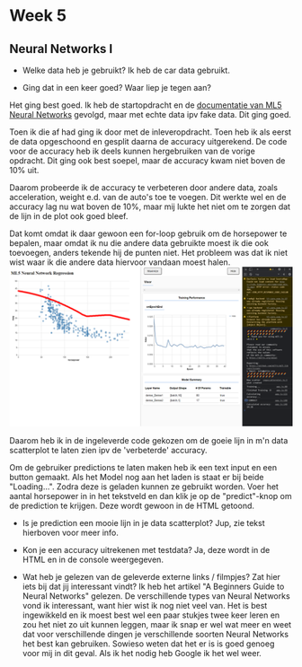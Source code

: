 # Week 5

## Neural Networks I
- Welke data heb je gebruikt?
Ik heb de car data gebruikt. 

- Ging dat in een keer goed? Waar liep je tegen aan?

Het ging best goed. Ik heb de startopdracht en de [documentatie van ML5 Neural Networks](https://learn.ml5js.org/#/reference/neural-network) gevolgd, maar met echte data ipv fake data. Dit ging goed.

Toen ik die af had ging ik door met de inleveropdracht. Toen heb ik als eerst de data opgeschoond en gesplit daarna de accuracy uitgerekend. De code voor de accuracy heb ik deels kunnen hergebruiken van de vorige opdracht. Dit ging ook best soepel, maar de accuracy kwam niet boven de 10% uit. 

Daarom probeerde ik de accuracy te verbeteren door andere data, zoals acceleration, weight e.d. van de auto's toe te voegen. Dit werkte wel en de accuracy lag nu wat boven de 10%, maar mij lukte het niet om te zorgen dat de lijn in de plot ook goed bleef.

Dat komt omdat ik daar gewoon een for-loop gebruik om de horsepower te bepalen, maar omdat ik nu die andere data gebruikte moest ik die ook toevoegen, anders tekende hij de punten niet. Het probleem was dat ik niet wist waar ik die andere data hiervoor vandaan moest halen.
![Better Accuracy](./img/prtsc-betterAccuracy.png)

Daarom heb ik in de ingeleverde code gekozen om de goeie lijn in m'n data scatterplot te laten zien ipv de 'verbeterde' accuracy.

Om de gebruiker predictions te laten maken heb ik een text input en een button gemaakt. Als het Model nog aan het laden is staat er bij beide "Loading...". Zodra deze is geladen kunnen ze gebruikt worden. Voer het aantal horsepower in in het tekstveld en dan klik je op de "predict"-knop om de prediction te krijgen. Deze wordt gewoon in de HTML getoond.

- Is je prediction een mooie lijn in je data scatterplot?
Jup, zie tekst hierboven voor meer info.

- Kon je een accuracy uitrekenen met testdata?
Ja, deze wordt in de HTML en in de console weergegeven.

- Wat heb je gelezen van de geleverde externe links / filmpjes? Zat hier iets bij dat jij interessant vindt?
Ik heb het artikel "A Beginners Guide to Neural Networks" gelezen. 
De verschillende types van Neural Networks vond ik interessant, want hier wist ik nog niet veel van. Het is best ingewikkeld en ik moest best wel een paar stukjes twee keer leren en zou het niet zo uit kunnen leggen, maar ik snap er wel wat meer en weet dat voor verschillende dingen je verschillende soorten Neural Networks het best kan gebruiken. Sowieso weten dat het er is is goed genoeg voor mij in dit geval. Als ik het nodig heb Google ik het wel weer.